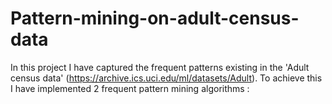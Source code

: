 # Pattern-mining-on-adult-census-data
In this project I have captured the frequent patterns existing in the 'Adult census data' (https://archive.ics.uci.edu/ml/datasets/Adult). To achieve this I have implemented 2 frequent pattern mining algorithms :
